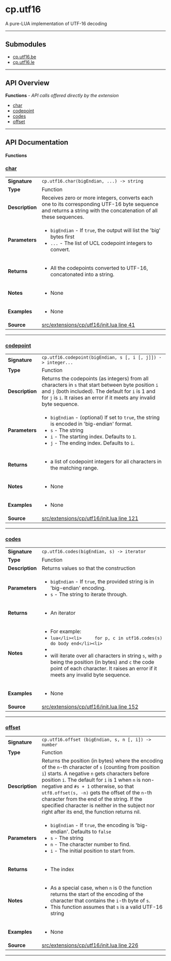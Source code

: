 # cp.utf16

A pure-LUA implementation of UTF-16 decoding

---

## Submodules
 * [cp.utf16.be](cp.utf16.be.md)
 * [cp.utf16.le](cp.utf16.le.md)

---

## API Overview
**Functions** - _API calls offered directly by the extension_
 * [char](#char)
 * [codepoint](#codepoint)
 * [codes](#codes)
 * [offset](#offset)


---

## API Documentation

#### Functions


### [char](#char)

|                                             |                                                                                     |
| --------------------------------------------|-------------------------------------------------------------------------------------|
| **Signature**                               | `cp.utf16.char(bigEndian, ...) -> string`                                                                    |
| **Type**                                    | Function                                                                     |
| **Description**                             | Receives zero or more integers, converts each one to its corresponding UTF-16 byte sequence and returns a string with the concatenation of all these sequences.                                                                     |
| **Parameters**                              | <ul><li>`bigEndian`	- If `true`, the output will list the 'big' bytes first</li><li>`...`		- The list of UCL codepoint integers to convert.</li></ul> |
| **Returns**                                 | <ul><li>All the codepoints converted to UTF-16, concatonated into a string.</li></ul>          |
| **Notes**                                   | <ul><li>None</li></ul> |
| **Examples**                                | <ul><li>None</li></ul> |
| **Source**                                  | [src/extensions/cp/utf16/init.lua line 41](https://github.com/CommandPost/CommandPost/blob/develop/src/extensions/cp/utf16/init.lua#L41) |

---


### [codepoint](#codepoint)

|                                             |                                                                                     |
| --------------------------------------------|-------------------------------------------------------------------------------------|
| **Signature**                               | `cp.utf16.codepoint(bigEndian, s [, i [, j]]) -> integer...`                                                                    |
| **Type**                                    | Function                                                                     |
| **Description**                             | Returns the codepoints (as integers) from all characters in `s` that start between byte position `i` and `j` (both included). The default for `i` is 1 and for `j` is `i`. It raises an error if it meets any invalid byte sequence.                                                                     |
| **Parameters**                              | <ul><li>`bigEndian`		- (optional) If set to `true`, the string is encoded in 'big-endian' format.</li><li>`s`				- The string</li><li>`i`				- The starting index. Defaults to `1`.</li><li>`j`				- The ending index. Defaults to `i`.</li></ul> |
| **Returns**                                 | <ul><li>a list of codepoint integers for all characters in the matching range.</li></ul>          |
| **Notes**                                   | <ul><li>None</li></ul> |
| **Examples**                                | <ul><li>None</li></ul> |
| **Source**                                  | [src/extensions/cp/utf16/init.lua line 121](https://github.com/CommandPost/CommandPost/blob/develop/src/extensions/cp/utf16/init.lua#L121) |

---


### [codes](#codes)

|                                             |                                                                                     |
| --------------------------------------------|-------------------------------------------------------------------------------------|
| **Signature**                               | `cp.utf16.codes(bigEndian, s) -> iterator`                                                                    |
| **Type**                                    | Function                                                                     |
| **Description**                             | Returns values so that the construction                                                                     |
| **Parameters**                              | <ul><li>`bigEndian`		- If `true`, the provided string is in 'big-endian' encoding.</li><li>`s`				- The string to iterate through.</li></ul> |
| **Returns**                                 | <ul><li>An iterator</li></ul>          |
| **Notes**                                   | <ul><li>For example:</li><li>```lua</li><li>     for p, c in utf16.codes(s) do body end</li><li>```</li><li></li><li>will iterate over all characters in string `s`, with `p` being the position (in bytes) and `c` the code point of each character. It raises an error if it meets any invalid byte sequence.</li></ul> |
| **Examples**                                | <ul><li>None</li></ul> |
| **Source**                                  | [src/extensions/cp/utf16/init.lua line 152](https://github.com/CommandPost/CommandPost/blob/develop/src/extensions/cp/utf16/init.lua#L152) |

---


### [offset](#offset)

|                                             |                                                                                     |
| --------------------------------------------|-------------------------------------------------------------------------------------|
| **Signature**                               | `cp.utf16.offset (bigEndian, s, n [, i]) -> number`                                                                    |
| **Type**                                    | Function                                                                     |
| **Description**                             | Returns the position (in bytes) where the encoding of the `n`-th character of `s` (counting from position `i`) starts. A negative `n` gets characters before position `i`. The default for `i` is 1 when `n` is non-negative and `#s + 1` otherwise, so that `utf8.offset(s, -n)` gets the offset of the `n`-th character from the end of the string. If the specified character is neither in the subject nor right after its end, the function returns nil.                                                                     |
| **Parameters**                              | <ul><li>`bigEndian`		- If `true`, the encoding is 'big-endian'. Defaults to `false`</li><li>`s`				- The string</li><li>`n`				- The character number to find.</li><li>`i`				- The initial position to start from.</li></ul> |
| **Returns**                                 | <ul><li>The index</li></ul>          |
| **Notes**                                   | <ul><li>As a special case, when `n` is 0 the function returns the start of the encoding of the character that contains the `i`-th byte of `s`.</li><li>This function assumes that `s` is a valid UTF-16 string</li></ul> |
| **Examples**                                | <ul><li>None</li></ul> |
| **Source**                                  | [src/extensions/cp/utf16/init.lua line 226](https://github.com/CommandPost/CommandPost/blob/develop/src/extensions/cp/utf16/init.lua#L226) |

---

